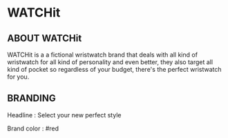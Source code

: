 # WATCHit

## ABOUT WATCHit

WATCHit is a a fictional wristwatch brand that deals with all kind of wristwatch for all kind of personality and even better, they also target all kind of pocket so regardless of your budget, there's the perfect wristwatch for you.

## BRANDING

Headline : Select your new perfect style

Brand color : #red
